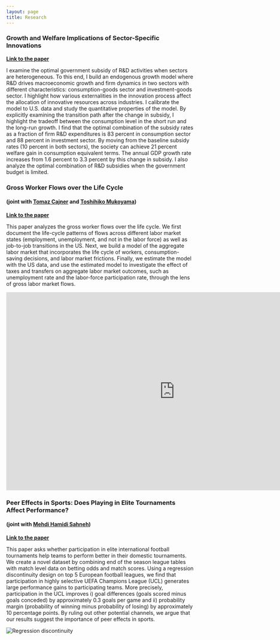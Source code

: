 ```yaml
---
layout: page
title: Research
---
```

### Growth and Welfare Implications of Sector-Specific Innovations ###

**[Link to the paper](https://gunerilhan.github.io/img/Guner-revised-March-2019.pdf)**

I examine the optimal government subsidy of R&D activities when sectors are heterogeneous. To this end, I build an endogenous growth model where R&D drives macroeconomic growth and firm dynamics in two sectors with different characteristics: consumption-goods sector and investment-goods sector. I highlight how various externalities in the innovation process affect the allocation of innovative resources across industries. I calibrate the model to U.S. data and study the quantitative properties of the model. By explicitly examining the transition path after the change in subsidy, I highlight the tradeoff between the consumption level in the short run and the long-run growth. I find that the optimal combination of the subsidy rates as a fraction of firm R&D expenditures is 83 percent in consumption sector and 88 percent in investment sector. By moving from the baseline subsidy rates (10 percent in both sectors), the society can achieve 21 percent welfare gain in consumption equivalent terms. The annual GDP growth rate increases from 1.6 percent to 3.3 percent by this change in subsidy. I also analyze the optimal combination of R&D subsidies when the government budget is limited.

### Gross Worker Flows over the Life Cycle ###

#### (joint with [Tomaz Cajner](https://www.federalreserve.gov/econresdata/tomaz-cajner.htm) and [Toshihiko Mukoyama](https://sites.google.com/site/toshimukoyama/)) ####

**[Link to the paper](https://gunerilhan.github.io/img/FlowsLifecycleMar2020.pdf)**

This paper analyzes the gross worker flows over the life cycle. We first document the life-cycle patterns of flows across different labor market states (employment, unemployment, and not in the labor force) as well as job-to-job transitions in the US. Next, we build a model of the aggregate labor market that incorporates the life cycle of workers, consumption-saving decisions, and labor market frictions. Finally, we estimate the model with the US data, and use the estimated model to investigate the effect of taxes and transfers on aggregate labor market outcomes, such as unemployment rate and the labor-force participation rate, through the lens of gross labor market flows.

<center>
<iframe width="900" height="530" src="https://gunerilhan.github.io/img/transitions.html" frameborder="0" allowfullscreen></iframe>
</center>


### Peer Effects in Sports: Does Playing in Elite Tournaments Affect Performance?

#### (joint with [Mehdi Hamidi Sahneh](https://www.kent.ac.uk/economics/staff/profiles/mehdi-hamidi-sahneh.html))

**[Link to the paper](https://gunerilhan.github.io/img/Peer_Effect.pdf)**

This paper asks whether participation in elite international football tournaments help teams to perform better in their domestic tournaments. We create a novel dataset by combining end of the season league tables with match level data on betting odds and match scores. Using a regression discontinuity design on top 5 European football leagues, we find that participation in highly selective UEFA Champions League (UCL) generates large performance gains to participating teams. More precisely, participation in the UCL improves i) goal differences (goals scored minus goals conceded) by approximately 0.3 goals per game and ii) probability margin (probability of winning minus probability of losing) by approximately 10 percentage points. By ruling out other potential channels, we argue that our results suggest the importance of peer effects in sports.

![Regression discontinuity](https://gunerilhan.github.io/img/NMCPM1.jpg)
